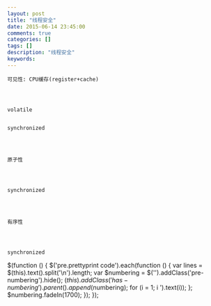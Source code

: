 ```yaml
---
layout: post
title: "线程安全"
date: 2015-06-14 23:45:00 
comments: true
categories: []
tags: []
description: "线程安全"
keywords: 
---
```



 
  
   
    可见性: CPU缓存(register+cache)
   
  
  
   
    volatile
   
   
    synchronized
   
  
  
   
    原子性
   
  
  
   
    synchronized
   
  
  
   
    有序性
   
  
  
   
    synchronized
   
  
 
 
  $(function () {
                $('pre.prettyprint code').each(function () {
                    var lines = $(this).text().split('\n').length;
                    var $numbering = $('').addClass('pre-numbering').hide();
                    $(this).addClass('has-numbering').parent().append($numbering);
                    for (i = 1; i ').text(i));
                    };
                    $numbering.fadeIn(1700);
                });
            });
 


